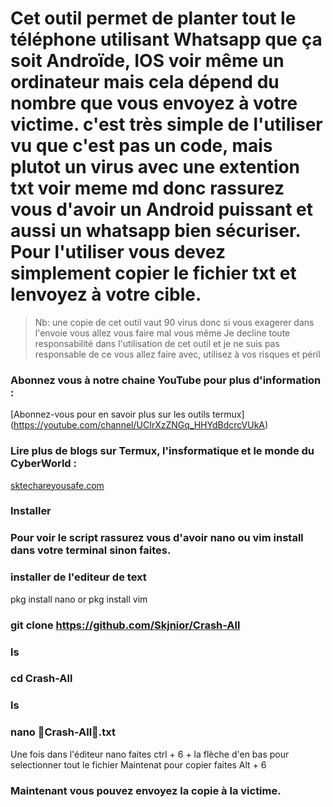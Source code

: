 # Cet outil permet de planter tout le téléphone utilisant Whatsapp que ça soit Androïde, IOS voir même un ordinateur mais cela dépend du nombre que vous envoyez à votre victime. c'est très simple de l'utiliser vu que c'est pas un code, mais plutot un virus avec une extention txt voir meme md donc rassurez vous d'avoir un Android puissant et aussi un whatsapp bien sécuriser. Pour l'utiliser vous devez simplement copier le fichier txt et lenvoyez à votre cible.

>  Nb: une copie de cet outil vaut 90 virus donc si vous exagerer dans l'envoie vous allez vous faire mal vous même Je decline toute responsabilité dans l'utilisation de cet outil et je ne suis pas responsable de ce vous allez faire avec, utilisez à vos risques et péril 

### Abonnez vous à notre chaine YouTube pour plus d'information :
[Abonnez-vous pour en savoir plus sur les outils termux] (https://youtube.com/channel/UCIrXzZNGq_HHYdBdcrcVUkA)

### Lire plus de blogs sur Termux, l'insformatique et le monde du CyberWorld :
[sktechareyousafe.com](https://sktechareyousafe.com/)

### Installer

### Pour voir le script rassurez vous d'avoir nano ou vim install dans votre terminal sinon faites.

### installer de l'editeur de text
pkg install nano or 
pkg install vim
### git clone https://github.com/Skjnior/Crash-All
### ls
### cd Crash-All
### ls
### nano  🤡Crash-All🤡.txt
Une fois dans l'éditeur nano faites ctrl + 6 + la flèche d'en bas pour selectionner tout le fichier 
Maintenat pour copier faites Alt + 6 
### Maintenant vous pouvez envoyez la copie  à la victime.
